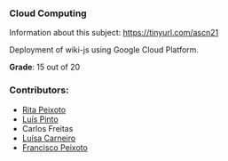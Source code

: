 ###  Cloud Computing 

Information about this subject: https://tinyurl.com/ascn21

Deployment of wiki-js using Google Cloud Platform.

**Grade**: 15 out of 20

### Contributors:
- [Rita Peixoto](https://github.com/rita-peixoto)
- [Luís Pinto](https://github.com/L-Pinto)
- Carlos Freitas
- [Luísa Carneiro](https://github.com/Analucar)
- [Francisco Peixoto](https://github.com/eramsodoiseuros)

